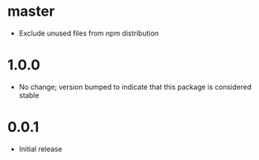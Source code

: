 # master

* Exclude unused files from npm distribution

# 1.0.0

* No change; version bumped to indicate that this package is considered stable

# 0.0.1

* Initial release
